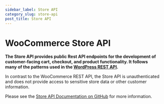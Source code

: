 ```yaml
---
sidebar_label: Store API 
category_slug: store-api
post_title: Store API
---
```


# WooCommerce Store API

**The Store API provides public Rest API endpoints for the development of customer-facing cart, checkout, and product functionality. It follows many of the patterns used in the [WordPress REST API](https://developer.wordpress.org/rest-api/key-concepts/).**

 In contrast to the WooCommerce REST API, the Store API is unauthenticated and does not provide access to sensitive store data or other customer information.

Please see the [Store API Documentation on GitHub](https://github.com/woocommerce/woocommerce/tree/trunk/plugins/woocommerce/src/StoreApi/README.md) for more information.
